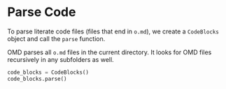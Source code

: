 # Parse Code

To parse literate code files (files that end in `o.md`), we create a `CodeBlocks` object and call the `parse` function.

OMD parses all `o.md` files in the current directory. It looks for OMD files recursively in any subfolders as well.

```python {name=parse}
code_blocks = CodeBlocks()
code_blocks.parse()
```
